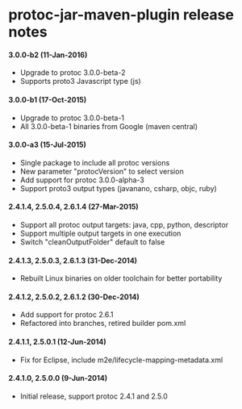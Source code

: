 protoc-jar-maven-plugin release notes
=====================================

#### 3.0.0-b2 (11-Jan-2016)
* Upgrade to protoc 3.0.0-beta-2
* Supports proto3 Javascript type (js)

#### 3.0.0-b1 (17-Oct-2015)
* Upgrade to protoc 3.0.0-beta-1
* All 3.0.0-beta-1 binaries from Google (maven central)

#### 3.0.0-a3 (15-Jul-2015)
* Single package to include all protoc versions
* New parameter "protocVersion" to select version
* Add support for protoc 3.0.0-alpha-3
* Support proto3 output types (javanano, csharp, objc, ruby)

#### 2.4.1.4, 2.5.0.4, 2.6.1.4 (27-Mar-2015)
* Support all protoc output targets: java, cpp, python, descriptor
* Support multiple output targets in one execution
* Switch "cleanOutputFolder" default to false

#### 2.4.1.3, 2.5.0.3, 2.6.1.3 (31-Dec-2014)
* Rebuilt Linux binaries on older toolchain for better portability

#### 2.4.1.2, 2.5.0.2, 2.6.1.2 (30-Dec-2014)
* Add support for protoc 2.6.1
* Refactored into branches, retired builder pom.xml

#### 2.4.1.1, 2.5.0.1 (12-Jun-2014)
* Fix for Eclipse, include m2e/lifecycle-mapping-metadata.xml

#### 2.4.1.0, 2.5.0.0 (9-Jun-2014)
* Initial release, support protoc 2.4.1 and 2.5.0
